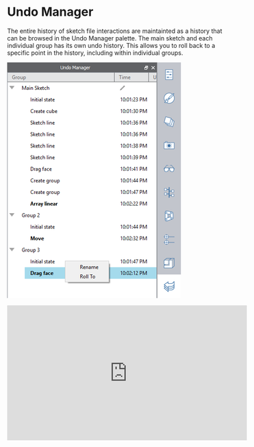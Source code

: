 # Undo Manager

The entire history of sketch file interactions are maintainted as a history that can be browsed in the Undo Manager palette. The main sketch and each individual group has its own undo history. This allows you to roll back to a specific point in the history, including within individual groups.

![](/tool-library/images/undo_manager.png)

<iframe width="560" height="315" src="https://www.youtube.com/embed/H1D5RDUYyLo?rel=0&amp;start=3008" frameborder="0" allow="autoplay; encrypted-media" allowfullscreen></iframe>



